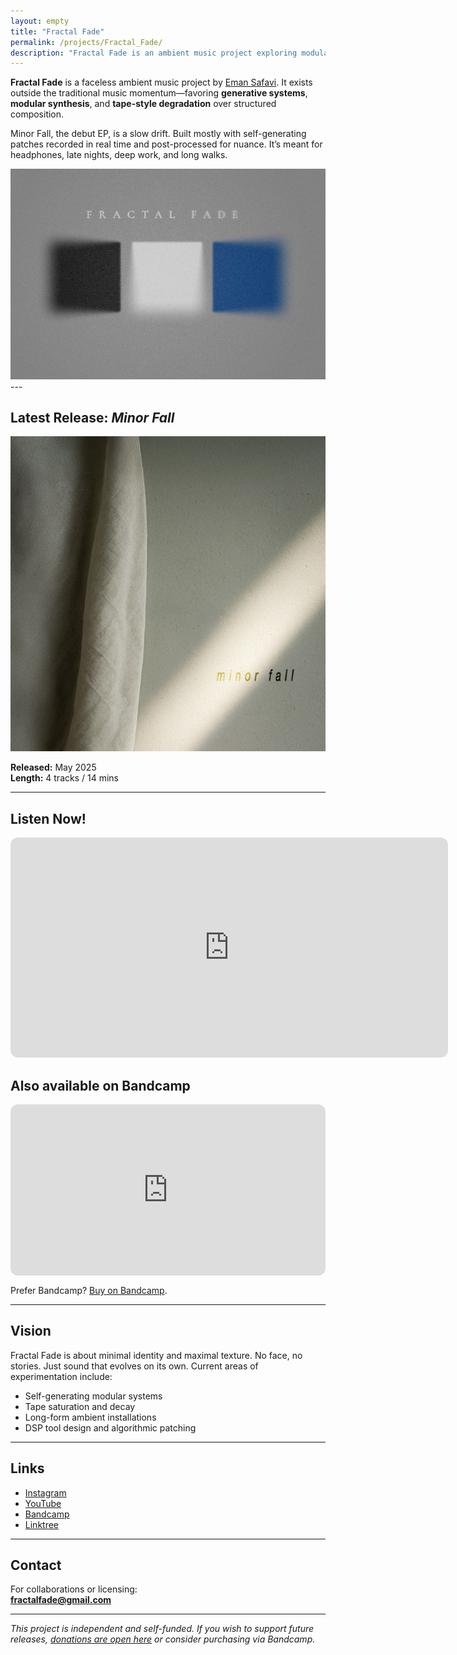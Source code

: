 ```yaml
---
layout: empty
title: "Fractal Fade"
permalink: /projects/Fractal_Fade/
description: "Fractal Fade is an ambient music project exploring modular synthesis, generative composition, and textural disintegration."
---
```




**Fractal Fade** is a faceless ambient music project by [Eman Safavi](https://emansafavi.com). It exists outside the traditional music momentum—favoring **generative systems**, **modular synthesis**, and **tape-style degradation** over structured composition.

Minor Fall, the debut EP, is a slow drift. Built mostly with self-generating patches recorded in real time and post-processed for nuance. It’s meant for headphones, late nights, deep work, and long walks.

<div class="hero-image" > <img src="/assets/images/fractal_fade_banner.jpeg" alt="Fractal_Fade" style="image-align: center"> </div> 
---

## Latest Release: *Minor Fall*

![Minor Fall Cover](../assets/images/minor_fall_cover.jpeg)

**Released:** May 2025  
**Length:** 4 tracks / 14 mins  

---

## Listen Now!

>

<iframe style="border-radius:12px" src="https://open.spotify.com/embed/artist/0O4sSQGfDky11HTKNO9fbq?utm_source=generator" width="700px" height="352" frameBorder="0" allowfullscreen="" allow="autoplay; clipboard-write; encrypted-media; fullscreen; picture-in-picture" loading="lazy"></iframe>

## Also available on Bandcamp

<iframe style="border: 0; width: 100%; max-width: 700px; height: 274px; border-radius:12px;" src="https://bandcamp.com/EmbeddedPlayer/album=3327413038/size=large/bgcol=333333/linkcol=e32c14/artwork=small/transparent=true/" seamless><a href="https://fractalfade.bandcamp.com/album/minor-fall">Minor Fall by Fractal Fade</a></iframe>

<p class="project-desc" style="margin-top:0.75rem;">
  Prefer Bandcamp? <a href="https://fractalfade.bandcamp.com/album/minor-fall" target="_blank" rel="noopener">Buy on Bandcamp</a>.
</p>

---

## Vision

Fractal Fade is about minimal identity and maximal texture. No face, no stories. Just sound that evolves on its own. Current areas of experimentation include:

- Self-generating modular systems
- Tape saturation and decay
- Long-form ambient installations
- DSP tool design and algorithmic patching

---

## Links

- [Instagram](https://instagram.com/fractal_fade)
- [YouTube](https://youtube.com/@FractalFade)
- [Bandcamp](https://fractalfade.bandcamp.com)
- [Linktree](https://linktr.ee/fractalfade)

---

## Contact

For collaborations or licensing:  
**fractalfade@gmail.com**

---

*This project is independent and self-funded. If you wish to support future releases, [donations are open here](https://www.gofundme.com/f/support-fractal-fade-independent-ambient-music) or consider purchasing via Bandcamp.*

